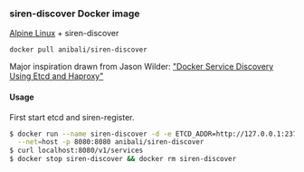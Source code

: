 ### siren-discover Docker image

[Alpine Linux](http://www.alpinelinux.org/) + siren-discover

`docker pull anibali/siren-discover`

Major inspiration drawn from Jason Wilder:
["Docker Service Discovery Using Etcd and Haproxy"](http://jasonwilder.com/blog/2014/07/15/docker-service-discovery/)

#### Usage

First start etcd and siren-register.

```sh
$ docker run --name siren-discover -d -e ETCD_ADDR=http://127.0.0.1:2379 \
  --net=host -p 8080:8080 anibali/siren-discover
$ curl localhost:8080/v1/services
$ docker stop siren-discover && docker rm siren-discover
```
